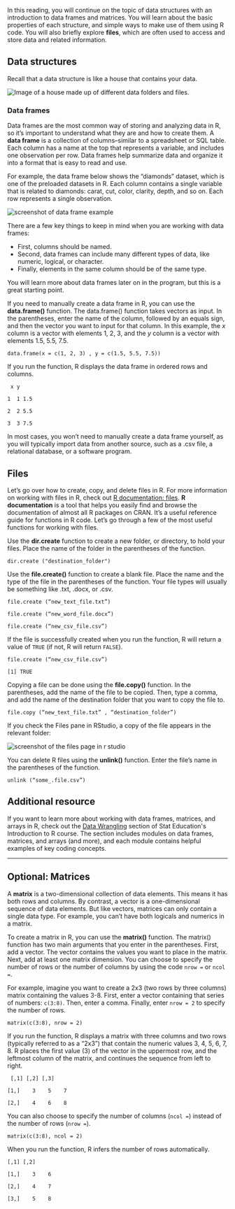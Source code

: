 
In this reading, you will continue on the topic of data structures with an introduction to data frames and matrices. You will learn about the basic properties of each structure, and simple ways to make use of them using R code. You will also briefly explore **files**, which are often used to access and store data and related information.

## Data structures

Recall that a data structure is like a house that contains your data.

![Image of a house made up of different data folders and files.](https://d3c33hcgiwev3.cloudfront.net/imageAssetProxy.v1/_uX1M1dtQXSl9TNXbcF0CA_a4a13bf6703c4721a0cb8e818763fbea_Screen-Shot-2021-02-16-at-9.37.11-AM.png?expiry=1629072000000&hmac=JBGHms0CwhKIvrMBWIn_gbHX_kzqjdASYTHS5KrnjKs)

### **Data frames**

Data frames are the most common way of storing and analyzing data in R, so it’s important to understand what they are and how to create them. A **data frame** is a collection of columns–similar to a spreadsheet or SQL table. Each column has a name at the top that represents a variable, and includes one observation per row. Data frames help summarize data and organize it into a format that is easy to read and use. 

For example, the data frame below shows the “diamonds” dataset, which is one of the preloaded datasets in R. Each column contains a single variable that is related to diamonds: carat, cut, color, clarity, depth, and so on. Each row represents a single observation.

![screenshot of data frame example](https://d3c33hcgiwev3.cloudfront.net/imageAssetProxy.v1/zM_4uyarShCP-Lsmq5oQGA_3d374e9a128a4086a9945e00bd21ed4d_Screenshot-2020-11-02-at-9.43.48-AM.png?expiry=1629072000000&hmac=tu-LtQgqrpMYDM-P1EZxoyvhUnb44fg8giveHX1VLC8)

There are a few key things to keep in mind when you are working with data frames: 

-   First, columns should be named. 
-   Second, data frames can include many different types of data, like numeric, logical, or character.
-   Finally, elements in the same column should be of the same type.

You will learn more about data frames later on in the program, but this is a great starting point. 

If you need to manually create a data frame in R, you can use the **data.frame()** function. The data.frame() function takes vectors as input. In the parentheses, enter the name of the column, followed by an equals sign, and then the vector you want to input for that column. In this example, the _x_ column is a vector with elements 1, 2, 3, and the _y_ column is a vector with elements 1.5, 5.5, 7.5. 

``data.frame(x = c(1, 2, 3) , y = c(1.5, 5.5, 7.5))``

If you run the function, R displays the data frame in ordered rows and columns. 

`` x y``

``1  1 1.5``

``2  2 5.5``

``3  3 7.5``

In most cases, you won’t need to manually create a data frame yourself, as you will typically import data from another source, such as a .csv file, a relational database, or a software program.

## Files

Let’s go over how to create, copy, and delete files in R. For more information on working with files in R, check out [R documentation: files](https://www.rdocumentation.org/packages/base/versions/3.6.2/topics/files). **R documentation** is a tool that helps you easily find and browse the documentation of almost all R packages on CRAN. It’s a useful reference guide for functions in R code. Let’s go through a few of the most useful functions for working with files. 

Use the **dir.create** function to create a new folder, or directory, to hold your files. Place the name of the folder in the parentheses of the function.

``dir.create ("destination_folder")``

Use the **file.create()** function to create a blank file. Place the name and the type of the file in the parentheses of the function. Your file types will usually be something like .txt, .docx, or .csv.  

``file.create (“new_text_file.txt”)``

``file.create (“new_word_file.docx”)``

``file.create (“new_csv_file.csv”)``

If the file is successfully created when you run the function, R will return a value of ``TRUE`` (if not, R will return ``FALSE``). 

``file.create (“new_csv_file.csv”)``

``[1] TRUE``

Copying a file can be done using the **file.copy()** function. In the parentheses, add the name of the file to be copied. Then, type a comma, and add the name of the destination folder that you want to copy the file to. 

``file.copy (“new_text_file.txt” , “destination_folder”)``

If you check the Files pane in RStudio, a copy of the file appears in the relevant folder:

![screenshot of the files page in r studio](https://d3c33hcgiwev3.cloudfront.net/imageAssetProxy.v1/6AVUXMXZT56FVFzF2V-eLw_bd3aab8ba09942b6bf45a8ddb8b8e991_unnamed-6-.png?expiry=1629072000000&hmac=fqRqdlz7pHC2KR1LpqkANs3OJXgUyzU6uXMOmBxxJco)

You can delete R files using the **unlink()** function. Enter the file’s name in the parentheses of the function.

``unlink (“some_.file.csv”)``

## Additional resource

If you want to learn more about working with data frames, matrices, and arrays in R, check out the [Data Wrangling](http://statseducation.com/Introduction-to-R/modules/getting%20data/data-wrangling/ "This link takes you to the Data Wrangling section of an Introduction to R course.") section of Stat Education's Introduction to R course. The section includes modules on data frames, matrices, and arrays (and more), and each module contains helpful examples of key coding concepts.

--------------------------------------------------------------------------------------------------------------------------------------

## Optional: Matrices 

A **matrix** is a two-dimensional collection of data elements. This means it has both rows and columns. By contrast, a vector is a one-dimensional sequence of data elements. But like vectors, matrices can only contain a single data type. For example, you can’t have both logicals and numerics in a matrix. 

To create a matrix in R, you can use the **matrix()** function. The matrix() function has two main arguments that you enter in the parentheses. First, add a vector. The vector contains the values you want to place in the matrix. Next, add at least one matrix dimension. You can choose to specify the number of rows or the number of columns by using the code ``nrow =`` or ``ncol =``. 

For example, imagine you want to create a 2x3 (two rows by three columns) matrix containing the values 3-8. First, enter a vector containing that series of numbers: ``c(3:8)``. Then, enter a comma. Finally, enter ``nrow = 2`` to specify the number of rows. 

``matrix(c(3:8), nrow = 2)``

If you run the function, R displays a matrix with three columns and two rows (typically referred to as a “2x3”) that contain the numeric values 3, 4, 5, 6, 7, 8. R places the first value (3) of the vector in the uppermost row, and the leftmost column of the matrix, and continues the sequence from left to right. 

`` [,1] [,2] [,3]``

``[1,]    3    5    7``

``[2,]    4    6    8``

You can also choose to specify the number of columns (``ncol =``) instead of the number of rows (``nrow =``). 

``matrix(c(3:8), ncol = 2)``

When you run the function, R infers the number of rows automatically.

`` [,1] [,2] ``

``[1,]    3    6 ``

``[2,]    4    7 ``

``[3,]    5    8``